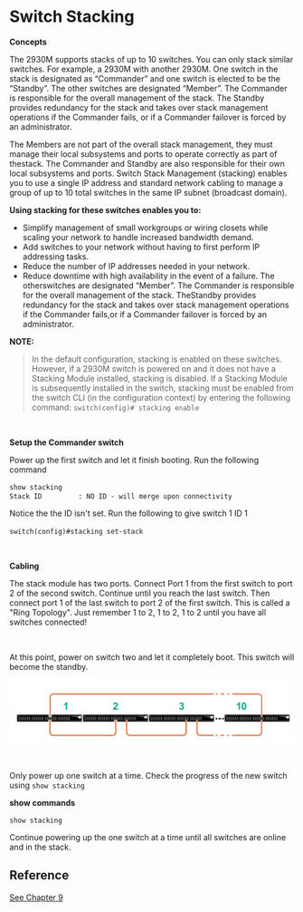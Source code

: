 # Switch Stacking #

**Concepts**

The 2930M supports stacks of up to 10 switches. You can only stack similar switches. For example, a 2930M with another 2930M.
One switch in the stack is designated as “Commander” and one switch is elected to be the “Standby”. The other switches are 
designated “Member”. The Commander is responsible for the overall management of the stack. The Standby provides redundancy 
for the stack and takes over stack management operations if the Commander fails, or if a Commander failover is forced by an administrator.

The Members are not part of the overall stack management, they must manage their local subsystems and ports to operate correctly 
as part of thestack. The Commander and Standby are also responsible for their own local subsystems and ports. Switch Stack Management (stacking)
enables you to use a single IP address and standard network cabling to manage a group of up to 10 total switches in the same IP subnet (broadcast domain). 

**Using stacking for these switches enables you to:**
* Simplify management of small workgroups or wiring closets while scaling your network to handle increased bandwidth demand.
* Add switches to your network without having to first perform IP addressing tasks.
* Reduce the number of IP addresses needed in your network.
* Reduce downtime with high availability in the event of a failure.  The otherswitches are designated “Member”. The Commander is responsible for the overall management of the stack. TheStandby provides redundancy for the stack and takes over stack management operations if the Commander fails,or if a Commander failover is forced by an administrator.

**NOTE:**
> In the default configuration, stacking is enabled on these switches. However, if a 2930M switch is powered on and it does not have a Stacking Module installed, 
>stacking is disabled. If a Stacking Module is subsequently installed in the switch, stacking must be enabled from the switch CLI (in the configuration context) 
> by entering the following command:
`
switch(config)# stacking enable
`
<p>&nbsp;</p>

**Setup the Commander switch**

Power up the first switch and let it finish booting. Run the following command


```
show stacking
Stack ID         : NO ID - will merge upon connectivity  
```


Notice the the ID isn't set. Run the following to give switch 1 ID 1

`switch(config)#stacking set-stack
`
<p>&nbsp;</p>

**Cabling** 

The stack module has two ports. Connect Port 1 from the first switch to port 2 of the second switch. 
Continue until you reach the last switch. Then connect port 1 of the last switch to port 2 of the first switch. This is called a "Ring Topology". 
Just remember 1 to 2, 1 to 2, 1 to 2 until you have all switches connected! 
<p>&nbsp;</p>
At this point, power on switch two and let it completely boot. This switch will become the standby.


![](/Aruba/images/2930M-Stack-Topo.png)
<p>&nbsp;</p>

Only power up one switch at a time. Check the progress of the new switch using 
`show stacking
`

**show commands**
```
show stacking
```

Continue powering up the one switch at a time until all switches are online and in the stack.



## Reference ##
[See Chapter 9](https://support.hpe.com/hpesc/public/docDisplay?docLocale=en_US&docId=emr_na-a00050240en_us)

